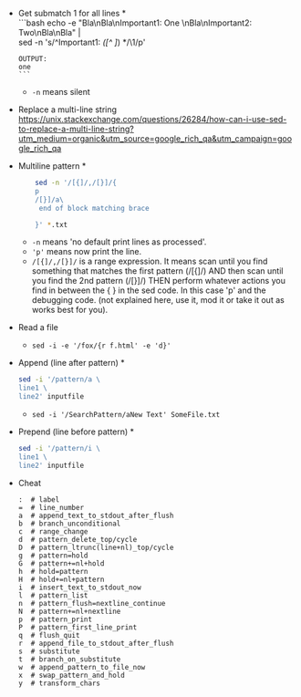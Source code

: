 
*	Get submatch 1 for all lines
    *   
        ```bash
        echo -e "Bla\nBla\nImportant1: One \nBla\nImportant2: Two\nBla\nBla" | \
           sed -n 's/^Important1: *\([^ ]*\) */\1/p'

        OUTPUT:
        one
        ```
    *   `-n` means silent


*	Replace a multi-line string
	https://unix.stackexchange.com/questions/26284/how-can-i-use-sed-to-replace-a-multi-line-string?utm_medium=organic&utm_source=google_rich_qa&utm_campaign=google_rich_qa


*	Multiline pattern
	*
	```bash
		sed -n '/[{]/,/[}]/{
		p
		/[}]/a\
		 end of block matching brace

		}' *.txt 
	```
	*	`-n` means 'no default print lines as processed'.
    *	`'p'` means now print the line.
    *	`/[{]/,/[}]/` is a range expression. It means scan until you find something that matches the first pattern (/[{]/) AND then scan until you find the 2nd pattern (/[}]/) THEN perform whatever actions you find in between the { } in the sed code. In this case 'p' and the debugging code. (not explained here, use it, mod it or take it out as works best for you).


*	Read a file
	*	`sed -i -e '/fox/{r f.html' -e 'd}'`
	
	
* 	Append (line after pattern)
	*	
	```bash
	sed -i '/pattern/a \
	line1 \
	line2' inputfile
	```
	*	`sed -i '/SearchPattern/aNew Text' SomeFile.txt`
	
	
*	Prepend (line before pattern)
	*	
	```bash
	sed -i '/pattern/i \
	line1 \
	line2' inputfile
	```
	
	


*	Cheat
	```
	:  # label
	=  # line_number
	a  # append_text_to_stdout_after_flush
	b  # branch_unconditional             
	c  # range_change                     
	d  # pattern_delete_top/cycle          
	D  # pattern_ltrunc(line+nl)_top/cycle 
	g  # pattern=hold                      
	G  # pattern+=nl+hold                  
	h  # hold=pattern                      
	H  # hold+=nl+pattern                  
	i  # insert_text_to_stdout_now         
	l  # pattern_list                       
	n  # pattern_flush=nextline_continue   
	N  # pattern+=nl+nextline              
	p  # pattern_print                     
	P  # pattern_first_line_print          
	q  # flush_quit                        
	r  # append_file_to_stdout_after_flush 
	s  # substitute                                          
	t  # branch_on_substitute              
	w  # append_pattern_to_file_now         
	x  # swap_pattern_and_hold             
	y  # transform_chars    
	```
